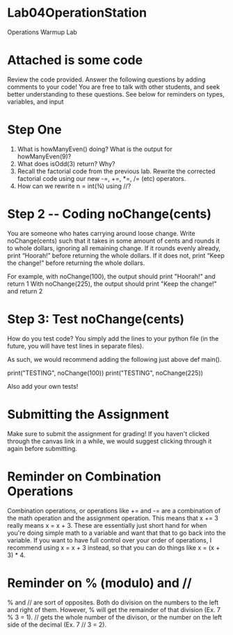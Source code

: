 # Lab04OperationStation
Operations Warmup Lab

# Attached is some code
Review the code provided. Answer the following questions by adding comments to your code! You are free to talk with other students, and seek better understanding to these questions. See below for reminders on types, variables, and input

# Step One
1. What is howManyEven() doing? What is the output for howManyEven(9)?
2. What does isOdd(3) return? Why?
3. Recall the factorial code from the previous lab. Rewrite the corrected factorial code using our new -=, +=, *=, /= (etc) operators.
4. How can we rewrite n = int(¾) using //?

# Step 2 -- Coding noChange(cents)
You are someone who hates carrying around loose change. 
Write noChange(cents) such that it takes in some amount of cents and rounds it to whole dollars, ignoring all remaining change. 
If it rounds evenly already, print “Hoorah!” before returning the whole dollars. 
If it does not, print “Keep the change!” before returning the whole dollars.

For example, with noChange(100), the output should print "Hoorah!" and return 1
With noChange(225), the output should print "Keep the change!" and return 2


# Step 3: Test noChange(cents)
How do you test code? You simply add the lines to your python file (in the future, you will have test lines in separate files).

As such, we would recommend adding the following just above def main().

print("TESTING", noChange(100)) 
print("TESTING", noChange(225)) 

Also add your own tests!

# Submitting the Assignment
Make sure to submit the assignment for grading! If you haven't clicked through the canvas link in a while, we would suggest clicking through it again before submitting.

# Reminder on Combination Operations
Combination operations, or operations like += and -= are a combination of the math operation and the assignment operation. 
This means that x += 3 really means x = x + 3. These are essentially just short hand for when you're doing simple math to a variable and want that that to go back into the variable. If you want to have full control over your order of operations, I recommend using x = x + 3 instead, so that you can do things like x = (x + 3) * 4.

# Reminder on % (modulo) and //
% and // are sort of opposites. Both do division on the numbers to the left and right of them. 
However, % will get the remainder of that division (Ex. 7 % 3 = 1).
// gets the whole number of the divison, or the number on the left side of the decimal (Ex. 7 // 3 = 2).

